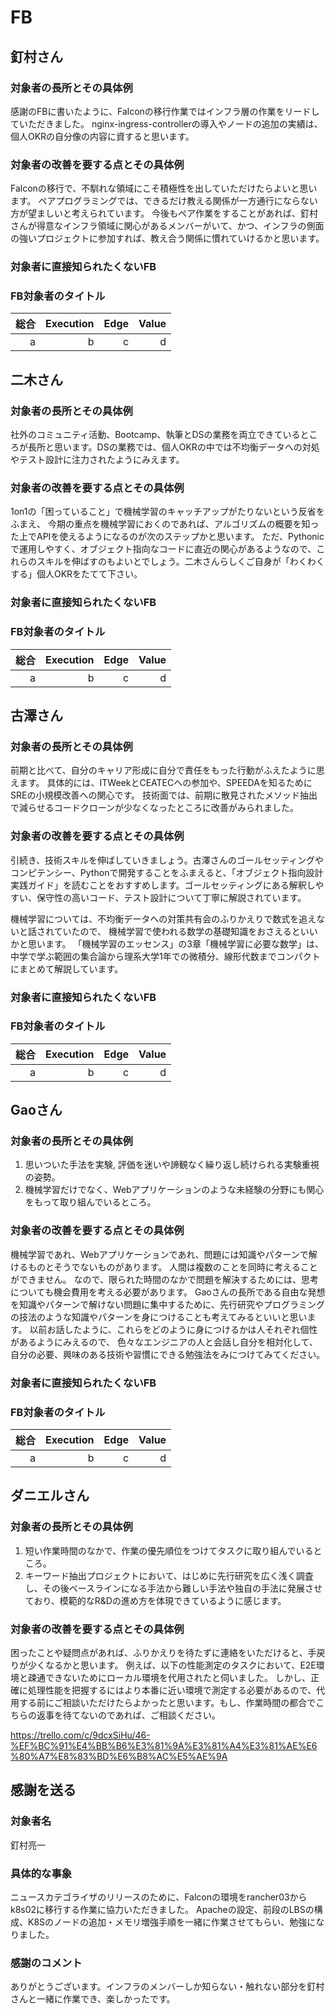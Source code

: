 # FB

## 釘村さん

### 対象者の長所とその具体例
感謝のFBに書いたように、Falconの移行作業ではインフラ層の作業をリードしていただきました。
nginx-ingress-controllerの導入やノードの追加の実績は、個人OKRの自分像の内容に資すると思います。

### 対象者の改善を要する点とその具体例
Falconの移行で、不馴れな領域にこそ積極性を出していただけたらよいと思います。
ペアプログラミングでは、できるだけ教える関係が一方通行にならない方が望ましいと考えられています。
今後もペア作業をすることがあれば、釘村さんが得意なインフラ領域に関心があるメンバーがいて、かつ、インフラの側面の強いプロジェクトに参加すれば、教え合う関係に慣れていけるかと思います。

### 対象者に直接知られたくないFB


### FB対象者のタイトル

|総合|Execution|Edge|Value|
|---:|-------:|---:|-----:|
|a|b|c|d|


## 二木さん

### 対象者の長所とその具体例
社外のコミュニティ活動、Bootcamp、執筆とDSの業務を両立できているところが長所と思います。DSの業務では、個人OKRの中では不均衡データへの対処やテスト設計に注力されたようにみえます。

### 対象者の改善を要する点とその具体例
1on1の「困っていること」で機械学習のキャッチアップがたりないという反省をふまえ、
今期の重点を機械学習におくのであれば、アルゴリズムの概要を知った上でAPIを使えるようになるのが次のステップかと思います。
ただ、Pythonicで運用しやすく、オブジェクト指向なコードに直近の関心があるようなので、これらのスキルを伸ばすのもよいとでしょう。二木さんらしくご自身が「わくわくする」個人OKRをたてて下さい。

### 対象者に直接知られたくないFB


### FB対象者のタイトル

|総合|Execution|Edge|Value|
|---:|-------:|---:|-----:|
|a|b|c|d|


## 古澤さん

### 対象者の長所とその具体例
前期と比べて、自分のキャリア形成に自分で責任をもった行動がふえたように思えます。
具体的には、ITWeekとCEATECへの参加や、SPEEDAを知るためにSREの小規模改善への関心です。
技術面では、前期に散見されたメソッド抽出で減らせるコードクローンが少なくなったところに改善がみられました。

### 対象者の改善を要する点とその具体例
引続き、技術スキルを伸ばしていきましょう。古澤さんのゴールセッティングやコンピテンシー、Pythonで開発することをふまえると、「オブジェクト指向設計実践ガイド」を読むことをおすすめします。ゴールセッティングにある解釈しやすい、保守性の高いコード、テスト設計について丁寧に解説されています。

機械学習については、不均衡データへの対策共有会のふりかえりで数式を追えないと話されていたので、
機械学習で使われる数学の基礎知識をおさえるといいかと思います。
「機械学習のエッセンス」の3章「機械学習に必要な数学」は、中学で学ぶ範囲の集合論から理系大学1年での微積分、線形代数までコンパクトにまとめて解説しています。

### 対象者に直接知られたくないFB


### FB対象者のタイトル

|総合|Execution|Edge|Value|
|---:|-------:|---:|-----:|
|a|b|c|d|

## Gaoさん

### 対象者の長所とその具体例

1) 思いついた手法を実験, 評価を迷いや諦観なく繰り返し続けられる実験重視の姿勢。
2) 機械学習だけでなく、Webアプリケーションのような未経験の分野にも関心をもって取り組んでいるところ。

### 対象者の改善を要する点とその具体例
機械学習であれ、Webアプリケーションであれ、問題には知識やパターンで解けるものとそうでないものがあります。
人間は複数のことを同時に考えることができません。
なので、限られた時間のなかで問題を解決するためには、思考についても機会費用を考える必要があります。
Gaoさんの長所である自由な発想を知識やパターンで解けない問題に集中するために、先行研究やプログラミングの技法のような知識やパターンを身につけることも考えてみるといいと思います。
以前お話したように、これらをどのように身につけるかは人それぞれ個性があるようにみえるので、
色々なエンジニアの人と会話し自分を相対化して、自分の必要、興味のある技術や習慣にできる勉強法をみにつけてみてください。

### 対象者に直接知られたくないFB


### FB対象者のタイトル

|総合|Execution|Edge|Value|
|---:|-------:|---:|-----:|
|a|b|c|d|

## ダニエルさん

### 対象者の長所とその具体例

1) 短い作業時間のなかで、作業の優先順位をつけてタスクに取り組んでいるところ。
2) キーワード抽出プロジェクトにおいて、はじめに先行研究を広く浅く調査し、その後ベースラインになる手法から難しい手法や独自の手法に発展させており、模範的なR&Dの進め方を体現できているように感じます。

### 対象者の改善を要する点とその具体例
困ったことや疑問点があれば、ふりかえりを待たずに連絡をいただけると、手戻りが少くなるかと思います。
例えば、以下の性能測定のタスクにおいて、E2E環境と疎通できないためにローカル環境を代用されたと伺いました。
しかし、正確に処理性能を把握するにはより本番に近い環境で測定する必要があるので、代用する前にご相談いただけたらよかったと思います。もし、作業時間の都合でこちらの返事を待てないのであれば、ご相談ください。

https://trello.com/c/9dcxSiHu/46-%EF%BC%91%E4%BB%B6%E3%81%9A%E3%81%A4%E3%81%AE%E6%80%A7%E8%83%BD%E6%B8%AC%E5%AE%9A


## 感謝を送る

### 対象者名
釘村亮一

### 具体的な事象
ニュースカテゴライザのリリースのために、Falconの環境をrancher03からk8s02に移行する作業に協力いただきました。
Apacheの設定、前段のLBSの構成、K8Sのノードの追加・メモリ増強手順を一緒に作業させてもらい、勉強になりました。
### 感謝のコメント
ありがとうございます。インフラのメンバーしか知らない・触れない部分を釘村さんと一緒に作業でき、楽しかったです。
